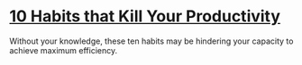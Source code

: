
# [10 Habits that Kill Your Productivity](https://www.mindhaste.com/t/productivity/10-habits-that-kill-your-productivity-1)

Without your knowledge, these ten habits may be hindering your capacity to achieve maximum efficiency.
    